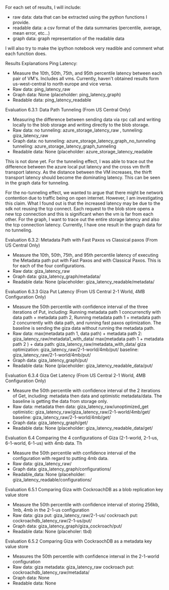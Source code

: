 For each set of results, I will include:
- raw data: data that can be extracted using the python functions I provide.
- readable data: a csv format of the data summaries (percentile, average, mean error, etc...)
- graph data: graph representation of the readable data

I will also try to make the ipython notebook very readible and comment what each function does.


Results Explanations
Ping Latency:
  - Measure the 10th, 50th, 75th, and 95th percentile latency between each pair of VM's. Includes all vms. Currently, haven't obtained results form us-west-central to north europe and vice versa.
  - Raw data:            ping_latency_raw
  - Graph data:          None (placeholder: ping_latency_graph)
  - Readable data:       ping_latency_readable 

Evaluation 6.3.1: Data Path Tunneling (From US Central Only)
  - Measuring the difference between sending data via rpc call and writing locally to the blob storage and writing directly to the blob storage.
  - Raw data:            no tunneling: azure_storage_latency_raw , tunneling: giza_latency_raw
  - Graph data:          no tunneling: azure_storage_latency_graph_no_tunneling  tunneling: azure_storage_latency_graph_tunneling
  - Readable data:       None (placeholder: azure_storage_latency_readable

This is not done yet. For the tunneling effect, I was able to trace out the difference between the azure local put latency and the cross vm thrift transport latency. As the distance between the VM increases, the thirft transport latency should become the dominating latency. This can be seen in the graph data for tunneling.

For the no-tunneling effect, we wanted to argue that there might be network contention due to traffic being on open internet. However, I am investigating this claim. What I found out is that the increased latency may be due to the sdk not reusing the tcp connect. Each request to the blob store opens a new tcp connection and this is significant when the vm is far from each other. For the graph, I want to trace out the entire storage latency and also the tcp connection latency. Currently, I have one result in the graph data for no tunneling.

Evaluation 6.3.2: Metadata Path with Fast Paxos vs Classical paxos (From US Central Only)
  - Measure the 10th, 50th, 75th, and 95th percentile latency of executing the Metadata path put with Fast Paxos and with Classical Paxos. This is for each of the four configurations.
  - Raw data:            giza_latency_raw
  - Graph data:          giza_latency_graph/metadata/
  - Readable data:       None (placeholder: giza_latency_readable/metadata/

Evaluation 6.3.3 Giza Put Latency (From US Central 2-1 World, 4MB Configuration Only)
  - Measure the 50th percentile with confidence interval of the three iterations of Put, including: Running metadata path 1 concurrenctly with data path + metadata path 2, Running metadata path 1 + metadata path 2 concurrently with data path, and running fast paxos optimization. The baseline is sending the giza data without running the metadata path.
  - Raw data:            max(metadata path 1, data path) + metadata path 2: giza_latency_raw/metadata1_with_data/
                         max(metadata path 1 + metadata path 2 ) + data path: giza_latency_raw/metadata_with_data/
                         giza optimization: giza_latency_raw/2-1-world/4mb/put/
                         baseline: giza_latency_raw/2-1-world/4mb/put/
  - Graph data:          giza_latency_graph/put/
  - Readable data:       None (placeholder: giza_latency_readable_data/put/

Evaluation 6.3.4 Giza Get Latency (From US Central 2-1 World, 4MB Configuration Only)
  - Measure the 50th percentile with confidence interval of the 2 iterations of Get, including: metadata then data and optimistic metadata/data. The baseline is getting the data from storage only.
  - Raw data:            metadata then data: giza_latency_raw/unoptimized_get
                         optimistic: giza_latency_raw/giza_latency_raw/2-1-world/4mb/get/
                         baseline: giza_latency_raw/2-1-world/4mb/get/
  - Graph data:          giza_latency_graph/get/
  - Readable data:       None (placeholder: giza_latency_readable_data/get/

Evaluation 6.4 Comparing the 4 configurations of Giza (2-1-world, 2-1-us, 6-1-world, 6-1-us) with 4mb data. Th
  - Measure the 50th percentile with confidence interval of the configuration with regard to putting 4mb data.
  - Raw data:            giza_latency_raw/
  - Graph data:          giza_latency_graph/configurations/
  - Readable_data:       None (placeholder: giza_latency_readable/configurations/

Evaluation 6.5.1 Comparing Giza with CockroachDB as a blob replication key value store
  - Measure the 50th percentile with confidence interval of storing 256kb, 1mb, 4mb in the 2-1-us configuration
  - Raw data:            giza put: giza_latency_raw/2-1-us/
                         cockroach put: cockroachdb_latency_raw/2-1-us/put/
  - Graph data:          giza_latency_graph/giza_cockroach/put/
  - Readable data:       None (placeholer: tbd)

Evaluation 6.5.2 Comparing Giza with CockraochDB as a metadata key value store
  - Measures the 50th percentile with confidence interval in the 2-1-world configuration
  - Raw data:            giza metadata: giza_latency_raw 
                         cockroach put: cockroachdb_latency_raw/metadata/
  - Graph data:          None
  - Readable data:       None
